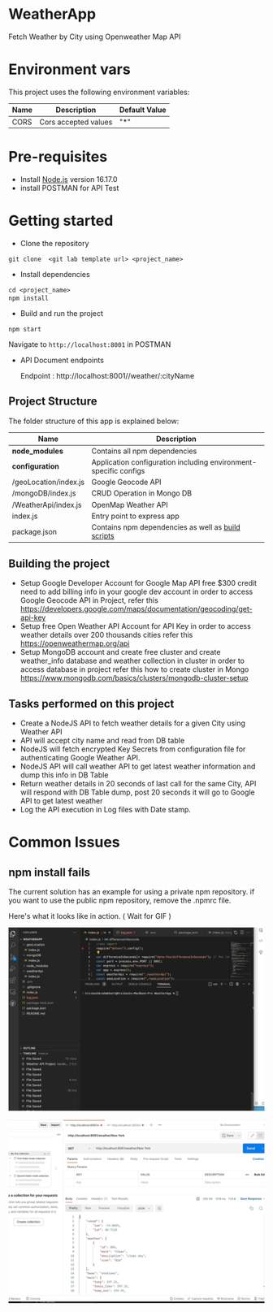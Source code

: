 # WeatherApp
Fetch Weather by City using Openweather Map API 


# Environment vars
This project uses the following environment variables:

| Name                          | Description                         | Default Value                                  |
| ----------------------------- | ------------------------------------| -----------------------------------------------|
|CORS           | Cors accepted values            | "*"      |


# Pre-requisites
- Install [Node.js](https://nodejs.org/en/) version 16.17.0
- install POSTMAN for API Test 


# Getting started
- Clone the repository
```
git clone  <git lab template url> <project_name>
```
- Install dependencies
```
cd <project_name>
npm install
```
- Build and run the project
```
npm start
```
  Navigate to `http://localhost:8001` in POSTMAN 

- API Document endpoints

   Endpoint : http://localhost:8001//weather/:cityName


## Project Structure
The folder structure of this app is explained below:

| Name | Description |
| ------------------------ | --------------------------------------------------------------------------------------------- 
| **node_modules**         | Contains all  npm dependencies                                                            |
| **configuration**        | Application configuration including environment-specific configs                          |
| /geoLocation/index.js    | Google Geocode API                                                                        |   
| /mongoDB/index.js        | CRUD Operation in Mongo DB                                                                |  
| /WeatherApi/index.js     | OpenMap Weather API                                                                       |  
| index.js                 | Entry point to express app                                                                |
| package.json             | Contains npm dependencies as well as [build scripts](#what-if-a-library-isnt-on-definitelytyped)|    

## Building the project
- Setup Google Developer Account for Google Map API free $300 credit need to add billing info in your google dev account in order to access Google Geocode API in Project, refer this https://developers.google.com/maps/documentation/geocoding/get-api-key
- Setup free Open Weather API Account for API Key in order to access weather details over 200 thousands cities refer this https://openweathermap.org/api
- Setup MongoDB account and create free cluster and create weather_info database and weather collection in cluster in order to access database in project refer this how to create cluster in Mongo https://www.mongodb.com/basics/clusters/mongodb-cluster-setup

## Tasks performed on this project
- Create a NodeJS API to fetch weather details for a given City using Weather API
- API will accept city name and read from DB table 
- NodeJS will fetch encrypted Key Secrets from configuration file for authenticating Google Weather API.
- NodeJS API will call weather API to get latest weather information and dump this info in DB Table 
- Return weather details in 20 seconds of last call for the same City, API will respond with DB Table dump, post 20 seconds it will go to Google API to     get latest weather
- Log the API execution in Log files with Date stamp.


# Common Issues

## npm install fails
The current solution has an example for using a private npm repository. if you want to use the public npm repository, remove the .npmrc file.



Here's what it looks like in action. ( Wait for GIF )


![Alt Text](https://github.com/hrkbrahmbhatt/WeatherApp/blob/master/ggif1.gif)

![Alt Text](https://github.com/hrkbrahmbhatt/WeatherApp/blob/master/ggif2.gif)


